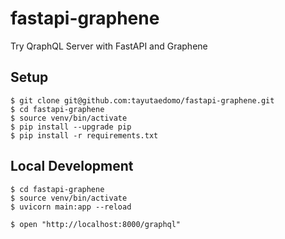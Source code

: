 # fastapi-graphene
Try QraphQL Server with FastAPI and Graphene

## Setup
```
$ git clone git@github.com:tayutaedomo/fastapi-graphene.git
$ cd fastapi-graphene
$ source venv/bin/activate
$ pip install --upgrade pip
$ pip install -r requirements.txt
```

## Local Development
```
$ cd fastapi-graphene
$ source venv/bin/activate
$ uvicorn main:app --reload

$ open "http://localhost:8000/graphql"
```
